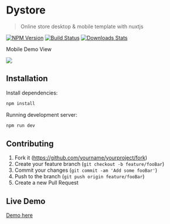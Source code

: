 # Dystore
> Online store desktop & mobile template with nuxtjs

[![NPM Version][npm-image]][npm-url]
[![Build Status][travis-image]][travis-url]
[![Downloads Stats][npm-downloads]][npm-url]

Mobile Demo View

<img src="https://i.ibb.co/b2GCRZC/9ce6e542-bde7-435b-a593-493f1348fc1c.gif">

## Installation

Install dependencies:

```sh
npm install
```

Running development server:

```sh
npm run dev
```

## Contributing

1. Fork it (<https://github.com/yourname/yourproject/fork>)
2. Create your feature branch (`git checkout -b feature/fooBar`)
3. Commit your changes (`git commit -am 'Add some fooBar'`)
4. Push to the branch (`git push origin feature/fooBar`)
5. Create a new Pull Request

## Live Demo

<a href="https://dystore.vercel.app/">Demo here</a>

<!-- Markdown link & img dfn's -->
[npm-image]: https://img.shields.io/npm/v/datadog-metrics.svg?style=flat-square
[npm-url]: https://npmjs.org/package/datadog-metrics
[npm-downloads]: https://img.shields.io/npm/dm/datadog-metrics.svg?style=flat-square
[travis-image]: https://img.shields.io/travis/dbader/node-datadog-metrics/master.svg?style=flat-square
[travis-url]: https://travis-ci.org/dbader/node-datadog-metrics
[wiki]: https://github.com/yourname/yourproject/wiki